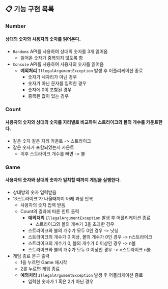 ## 📋 기능 구현 목록
### Number
#### 상대의 숫자와 사용자의 숫자를 읽어온다.
- `Randoms` API를 사용하여 상대의 숫자를 3개 읽어옴
  -  읽어온 숫자가 중복되지 않도록 함
- `Console` API를 사용하여 사용자의 숫자를 읽어옴
  - **예외처리** `IllegalArgumentException` 발생 후 어플리케이션 종료
    - 숫자가 세자리가 아닌 경우
    - 숫자가 아닌 문자를 입력한 경우
    - 숫자에 0이 포함된 경우
    - 중복된 값이 있는 경우
### Count
#### 사용자의 숫자와 상대의 숫자를 자리별로 비교하여 스트라이크와 볼의 개수를 카운트한다.
- 같은 숫자 같은 자리 카운트 -> 스트라이크
- 같은 숫자가 포함되었는지 카운트
  - 이후 스트라이크 개수를 빼면 -> 볼
### Game
#### 사용자의 숫자와 상대의 숫자가 일치할 때까지 게임을 실행한다.
- 상대방의 숫자 입력받음
- '3스트라이크'가 나올때까지 아래 과정 반복
  - 사용자의 숫자 입력 받음
  - Count의 결과에 따른 힌트 출력
    - **예외처리** `IllegalArgumentException` 발생 후 어플리케이션 종료
      - 스트라이크와 볼의 개수가 3을 초과한 경우
    - 스트라이크와 볼의 개수가 모두 0인 경우 -> 낫싱
    - 스트라이크의 개수가 0 이상, 볼의 개수가 0인 경우 -> n스트라이크
    - 스트라이크의 개수가 0, 볼의 개수가 0 이상인 경우 -> n볼
    - 스트라이크와 볼의 개수가 모두 0 이상인 경우 -> n스트라이크 n볼
- 게임 종료 문구 출력
  - 1을 누르면 Game 재시작
  - 2를 누르면 게임 종료
  - **예외처리** `IllegalArgumentException` 발생 후 어플리케이션 종료
    - 입력한 숫자가 1 혹은 2가 아닌 경우
